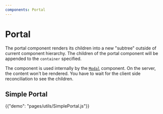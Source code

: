 ```yaml
---
components: Portal
---
```


# Portal

The portal component renders its children into a new "subtree"
outside of current component hierarchy.
The children of the portal component will be appended to the `container` specified.

The component is used internally by the [`Modal`](/utils/modal) component.
On the server, the content won't be rendered.
You have to wait for the client side reconciliation to see the children.

## Simple Portal

{{"demo": "pages/utils/SimplePortal.js"}}
